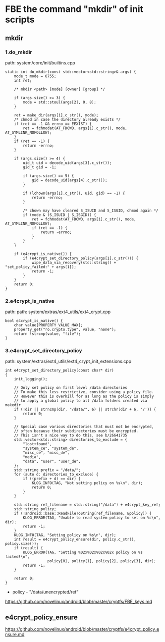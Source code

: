FBE the command "mkdir" of init scripts
========================================

mkdir
----------------------------------------

### 1.do_mkdir

path: system/core/init/builtins.cpp
```
static int do_mkdir(const std::vector<std::string>& args) {
    mode_t mode = 0755;
    int ret;

    /* mkdir <path> [mode] [owner] [group] */

    if (args.size() >= 3) {
        mode = std::stoul(args[2], 0, 8);
    }

    ret = make_dir(args[1].c_str(), mode);
    /* chmod in case the directory already exists */
    if (ret == -1 && errno == EEXIST) {
        ret = fchmodat(AT_FDCWD, args[1].c_str(), mode, AT_SYMLINK_NOFOLLOW);
    }
    if (ret == -1) {
        return -errno;
    }

    if (args.size() >= 4) {
        uid_t uid = decode_uid(args[3].c_str());
        gid_t gid = -1;

        if (args.size() == 5) {
            gid = decode_uid(args[4].c_str());
        }

        if (lchown(args[1].c_str(), uid, gid) == -1) {
            return -errno;
        }

        /* chown may have cleared S_ISUID and S_ISGID, chmod again */
        if (mode & (S_ISUID | S_ISGID)) {
            ret = fchmodat(AT_FDCWD, args[1].c_str(), mode, AT_SYMLINK_NOFOLLOW);
            if (ret == -1) {
                return -errno;
            }
        }
    }

    if (e4crypt_is_native()) {
        if (e4crypt_set_directory_policy(args[1].c_str())) {
            wipe_data_via_recovery(std::string() + "set_policy_failed:" + args[1]);
            return -1;
        }
    }
    return 0;
}
```

### 2.e4crypt_is_native

path: path: system/extras/ext4_utils/ext4_crypt.cpp
```
bool e4crypt_is_native() {
    char value[PROPERTY_VALUE_MAX];
    property_get("ro.crypto.type", value, "none");
    return !strcmp(value, "file");
}
```

### 3.e4crypt_set_directory_policy

path: system/extras/ext4_utils/ext4_crypt_init_extensions.cpp
```
int e4crypt_set_directory_policy(const char* dir)
{
    init_logging();

    // Only set policy on first level /data directories
    // To make this less restrictive, consider using a policy file.
    // However this is overkill for as long as the policy is simply
    // to apply a global policy to all /data folders created via makedir
    if (!dir || strncmp(dir, "/data/", 6) || strchr(dir + 6, '/')) {
        return 0;
    }

    // Special case various directories that must not be encrypted,
    // often because their subdirectories must be encrypted.
    // This isn't a nice way to do this, see b/26641735
    std::vector<std::string> directories_to_exclude = {
        "lost+found",
        "system_ce", "system_de",
        "misc_ce", "misc_de",
        "media",
        "data", "user", "user_de",
    };
    std::string prefix = "/data/";
    for (auto d: directories_to_exclude) {
        if ((prefix + d) == dir) {
            KLOG_INFO(TAG, "Not setting policy on %s\n", dir);
            return 0;
        }
    }

    std::string ref_filename = std::string("/data") + e4crypt_key_ref;
    std::string policy;
    if (!android::base::ReadFileToString(ref_filename, &policy)) {
        KLOG_ERROR(TAG, "Unable to read system policy to set on %s\n", dir);
        return -1;
    }
    KLOG_INFO(TAG, "Setting policy on %s\n", dir);
    int result = e4crypt_policy_ensure(dir, policy.c_str(), policy.size());
    if (result) {
        KLOG_ERROR(TAG, "Setting %02x%02x%02x%02x policy on %s failed!\n",
                   policy[0], policy[1], policy[2], policy[3], dir);
        return -1;
    }

    return 0;
}
```

* policy - "/data/unencrypted/ref"

https://github.com/novelinux/android/blob/master/cryptfs/FBE_keys.md

e4crypt_policy_ensure
----------------------------------------

https://github.com/novelinux/android/blob/master/cryptfs/e4crypt_policy_ensure.md
